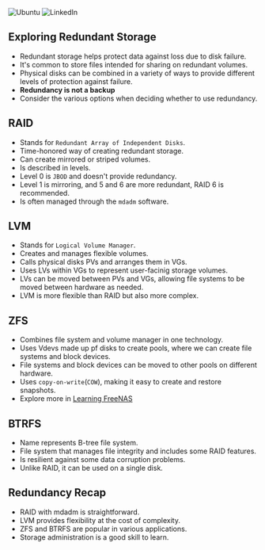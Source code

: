 ![Ubuntu](https://img.shields.io/badge/Ubuntu-E95420?style=for-the-badge&logo=ubuntu&logoColor=white)
![LinkedIn](https://img.shields.io/badge/linkedin-%230077B5.svg?style=for-the-badge&logo=linkedin&logoColor=white)

## Exploring Redundant Storage
- Redundant storage helps protect data against loss due to disk failure.
- It's common to store files intended for sharing on redundant volumes.
- Physical disks can be combined in a variety of ways to provide different levels of protection against failure.
- **Redundancy is not a backup**
- Consider the various options when deciding whether to use redundancy.

## RAID
- Stands for `Redundant Array of Independent Disks`.
- Time-honored way of creating redundant storage.
- Can create mirrored or striped volumes.
- Is described in levels.
- Level 0 is `JBOD` and doesn't provide redundancy.
- Level 1 is mirroring, and 5 and 6 are more redundant, RAID 6 is recommended.
- Is often managed through the `mdadm` software.

## LVM
- Stands for `Logical Volume Manager`.
- Creates and manages flexible volumes.
- Calls physical disks PVs and arranges them in VGs.
- Uses LVs within VGs to represent user-facinig storage volumes.
- LVs can be moved between PVs and VGs, allowing file systems to be moved between hardware as needed.
- LVM is more flexible than RAID but also more complex.

## ZFS
- Combines file system and volume manager in one technology.
- Uses Vdevs made up pf disks to create pools, where we can create file systems and block devices.
- File systems and block devices can be moved to other pools on different hardware.
- Uses `copy-on-write`(`COW`), making it easy to create and restore snapshots.
- Explore more in [Learning FreeNAS](https://www.linkedin.com/learning/learning-freenas)

## BTRFS
- Name represents B-tree file system.
- File system that manages file integrity and includes some RAID features.
- Is resilient against some data corruption problems.
- Unlike RAID, it can be used on a single disk.

## Redundancy Recap
- RAID with mdadm is straightforward.
- LVM provides flexibility at the cost of complexity.
- ZFS and BTRFS are popular in various applications.
- Storage administration is a good skill to learn.
